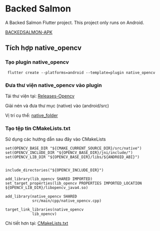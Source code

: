 # Backed Salmon

A Backed Salmon Flutter project.
This project only runs on Android.

[BACKEDSALMON-APK](https://drive.google.com/drive/u/0/folders/1nymJ1JWIR8zYNLoukrR4Ym3u407YQtmt)

## Tích hợp native_opencv
 
 ### Tạo plugin native_opencv

```
 flutter create --platforms=android --template=plugin native_opencv
```

### Đưa thư viện native_opencv vào plugin

Tải thư viện tại: [Releases-Opencv](https://opencv.org/releases/)

Giải nén và đưa thư mục (native) vào (android/src)

Vị trí cụ thể: [native_folder](https://github.com/phuoctan4141/flutter/tree/main/bakedsalmon/packages/native_opencv/android/src/native)

### Tạo tệp tin CMakeLists.txt

Sử dụng các hướng dẫn sau đây vào CMakeLists

```
set(OPENCV_BASE_DIR "${CMAKE_CURRENT_SOURCE_DIR}/src/native")
set(OPENCV_INCLUDE_DIR "${OPENCV_BASE_DIR}/jni/include/")
set(OPENCV_LIB_DIR "${OPENCV_BASE_DIR}/libs/${ANDROID_ABI}")
```

```

include_directories("${OPENCV_INCLUDE_DIR}")
```

```
add_library(lib_opencv SHARED IMPORTED)
set_target_properties(lib_opencv PROPERTIES IMPORTED_LOCATION ${OPENCV_LIB_DIR}/libopencv_java4.so)
```

```
add_library(native_opencv SHARED
            src/main/cpp/native_opencv.cpp)
```

```
target_link_libraries(native_opencv
            lib_opencv)
```

Chi tiết hơn tại: [CMakeLists.txt](https://github.com/phuoctan4141/flutter/blob/main/bakedsalmon/packages/native_opencv/android/CMakeLists.txt)


